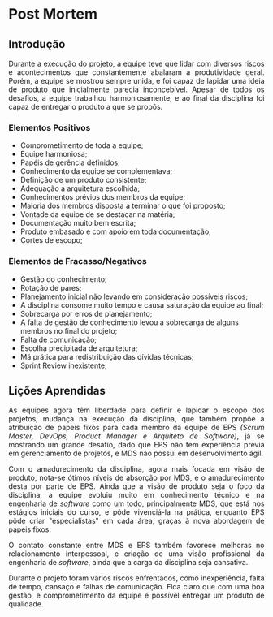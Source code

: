 # Post Mortem

## Introdução

<p align="justify"> 
Durante a execução do projeto, a equipe teve que lidar com diversos riscos e acontecimentos que constantemente abalaram a produtividade geral. Porém, a equipe se mostrou sempre unida, e foi capaz de lapidar uma ideia de produto que inicialmente parecia inconcebível. Apesar de todos os desafios, a equipe trabalhou harmoniosamente, e ao final da disciplina foi capaz de entregar o produto a que se propôs.
</p>

<p align="justify">

</p>

### Elementos Positivos

- Comprometimento de toda a equipe;
- Equipe harmoniosa;
- Papéis de gerência definidos;
- Conhecimento da equipe se complementava;
- Definição de um produto consistente;
- Adequação a arquitetura escolhida;
- Conhecimentos prévios dos membros da equipe;
- Maioria dos membros disposta a terminar o que foi proposto;
- Vontade da equipe de se destacar na matéria;
- Documentação muito bem escrita;
- Produto embasado e com apoio em toda documentação;
- Cortes de escopo;

### Elementos de Fracasso/Negativos

- Gestão do conhecimento;
- Rotação de pares;
- Planejamento inicial não levando em consideração possíveis riscos;
- A disciplina consome muito tempo e causa saturação da equipe ao final;
- Sobrecarga por erros de planejamento;
- A falta de gestão de conhecimento levou a sobrecarga de alguns membros no final do projeto;
- Falta de comunicação;
- Escolha precipitada de arquitetura;
- Má prática para redistribuição das dívidas técnicas;
- Sprint Review inexistente;

## Lições Aprendidas

<p align="justify"> 
As equipes agora têm liberdade para definir e lapidar o escopo dos projetos, mudança na execução da disciplina, que também propõe a atribuição de papeis fixos para cada membro da equipe de EPS <i>(Scrum Master, DevOps, Product Manager e Arquiteto de Software)</i>, já se mostrando um grande desafio, dado que EPS não tem experiência prévia em gerenciamento de projetos, e MDS não possui em desenvolvimento ágil. 
</p>

<p align="justify"> 
Com o amadurecimento da disciplina, agora mais focada em visão de produto, nota-se ótimos níveis de absorção por MDS, e o amadurecimento desta por parte de EPS. Ainda que a visão de produto seja o foco da disciplina, a equipe evoluiu muito em conhecimento técnico e na engenharia de <i>software</i> como um todo, principalmente MDS, que está nos estágios iniciais do curso, e pôde vivenciá-la na prática, enquanto EPS pôde criar "especialistas" em cada área, graças à nova abordagem de papeis fixos.
</p>

<p align="justify"> 
O contato constante entre MDS e EPS também favorece melhoras no relacionamento interpessoal, e criação de uma visão profissional da engenharia de <i>software</i>, ainda que a carga da disciplina seja cansativa.
</p>

<p align="justify">
Durante o projeto foram vários riscos enfrentados, como inexperiência, falta de tempo, cansaço e falhas de comunicação. Fica claro que com uma boa gestão, e comprometimento da equipe é possível entregar um produto de qualidade.
</p>

